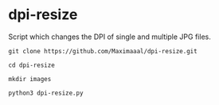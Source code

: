 # dpi-resize

Script which changes the DPI of single and multiple JPG files.

`git clone https://github.com/Maximaaal/dpi-resize.git`

`cd dpi-resize`

`mkdir images`

`python3 dpi-resize.py`
